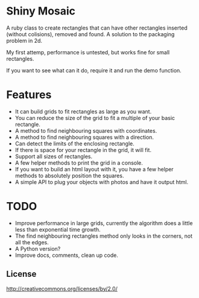 Shiny Mosaic
============

A ruby class to create rectangles that can have other rectangles inserted (without colisions), removed and found.
A solution to the packaging problem in 2d.

My first attemp, performance is untested, but works fine for small rectangles.

If you want to see what can it do, require it and run the demo function.

Features
========
* It can build grids to fit rectangles as large as you want.
* You can reduce the size of the grid to fit a multiple of your basic rectangle.
* A method to find neighbouring squares with coordinates.
* A method to find neighbouring squares with a direction.
* Can detect the limits of the enclosing rectangle.
* If there is space for your rectangle in the grid, it will fit.
* Support all sizes of rectangles.
* A few helper methods to print the grid in a console.
* If you want to build an html layout with it, you have a few helper methods to absolutely position the squares.
* A simple API to plug your objects with photos and have it output html.

TODO
====
* Improve performance in large grids, currently the algorithm does a little less than exponential time growth.
* The find neighbouring rectangles method only looks in the corners, not all the edges.
* A Python version?
* Improve docs, comments, clean up code.
    

License
-------
http://creativecommons.org/licenses/by/2.0/
